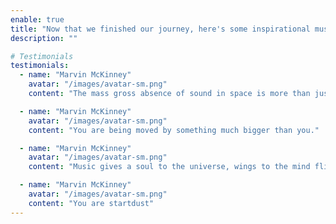 ```yaml
---
enable: true
title: "Now that we finished our journey, here's some inspirational music and quotes!"
description: ""

# Testimonials
testimonials:
  - name: "Marvin McKinney"
    avatar: "/images/avatar-sm.png"
    content: "The mass gross absence of sound in space is more than just silence."

  - name: "Marvin McKinney"
    avatar: "/images/avatar-sm.png"
    content: "You are being moved by something much bigger than you."

  - name: "Marvin McKinney"
    avatar: "/images/avatar-sm.png"
    content: "Music gives a soul to the universe, wings to the mind flight to the imagination and life to everything."

  - name: "Marvin McKinney"
    avatar: "/images/avatar-sm.png"
    content: "You are startdust"
---
```

